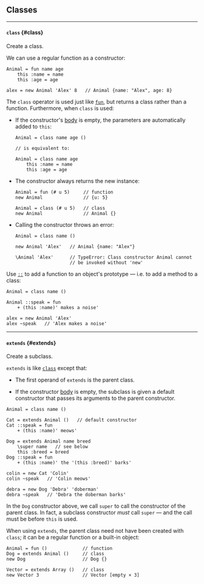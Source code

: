 ## Classes

---

#### `class` {#class}

Create a class.

We can use a regular function as a constructor:

```
Animal = fun name age
    this :name = name
    this :age = age

alex = new Animal 'Alex' 8   // Animal {name: "Alex", age: 8}
```

The `class` operator is used just like [`fun`](?Writing-Functions#fun), but returns a class rather than a function. Furthermore, when `class` is used:

* If the constructor's [body](?Syntax#body-operands) is empty, the parameters are automatically added to `this`:

    ```
    Animal = class name age ()

    // is equivalent to:

    Animal = class name age
        this :name = name
        this :age = age
    ```

* The constructor always returns the new instance:

    ```
    Animal = fun (# u 5)     // function
    new Animal               // {u: 5}

    Animal = class (# u 5)   // class
    new Animal               // Animal {}
    ```

*  Calling the constructor throws an error:

    ```
    Animal = class name ()
    
    new Animal 'Alex'   // Animal {name: "Alex"}
    
    \Animal 'Alex'      // TypeError: Class constructor Animal cannot
                        // be invoked without 'new'
    ```

Use [`::`](?Get-Property#colon-proto-getter) to add a function to an object's prototype — i.e. to add a method to a class:

```
Animal = class name ()

Animal ::speak = fun
    + (this :name)' makes a noise'

alex = new Animal 'Alex'
alex ~speak   // 'Alex makes a noise'
```

---

#### `extends` {#extends}

Create a subclass.

`extends` is like [`class`](#class) except that:

* The first operand of `extends` is the parent class.

* If the constructor [body](?Syntax#body-operands) is empty, the subclass is given a default constructor that passes its arguments to the parent constructor.

```
Animal = class name ()

Cat = extends Animal ()   // default constructor
Cat ::speak = fun
    + (this :name)' meows'

Dog = extends Animal name breed
    \super name   // see below
    this :breed = breed
Dog ::speak = fun
    + (this :name)' the '(this :breed)' barks'

colin = new Cat 'Colin'
colin ~speak   // 'Colin meows'

debra = new Dog 'Debra' 'doberman'
debra ~speak   // 'Debra the doberman barks'  
```

In the `Dog` constructor above, we call `super` to call the constructor of the parent class. In fact, a subclass constructor _must_ call `super` &mdash; and the call must be before `this` is used.

When using `extends`, the parent class need not have been created with `class`; it can be a regular function or a built-in object:

```
Animal = fun ()             // function
Dog = extends Animal ()     // class
new Dog                     // Dog {}

Vector = extends Array ()   // class
new Vector 3                // Vector [empty × 3]
```